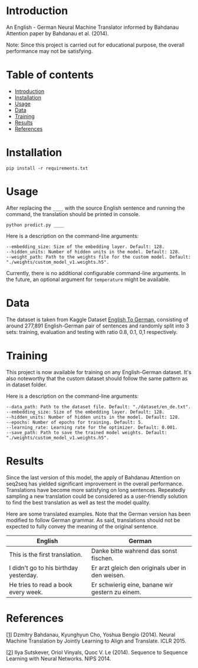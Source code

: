 # Introduction

An English - German Neural Machine Translator informed by Bahdanau Attention paper by Bahdanau et al. (2014).

Note: Since this project is carried out for educational purpose, the overall performance may not be satisfying.

# Table of contents

- [Introduction](#introduction)
- [Installation](#installation)
- [Usage](#usage)
- [Data](#data)
- [Training](#training)
- [Results](#results)
- [References](#references)

# Installation

```
pip install -r requirements.txt
```

# Usage

After replacing the `____` with the source English sentence and running the command, the translation should be printed
in console.

```
python predict.py ____
```

Here is a description on the command-line arguments:
```
--embedding_size: Size of the embedding layer. Default: 128.
--hidden_units: Number of hidden units in the model. Default: 128.
--weight_path: Path to the weights file for the custom model. Default: "./weights/custom_model_v1.weights.h5".
```

Currently, there is no additional configurable command-line arguments. In the future, an optional argument
for `temperature` might be available.

# Data

The dataset is taken from Kaggle
Dataset [English To German](https://www.kaggle.com/datasets/kaushal2896/english-to-german), consisting of around 277,891
English-German pair of sentences and randomly split into 3 sets: training, evaluation and testing with ratio 0.8, 0.1,
0,1 respectively.

# Training

This project is now available for training on any English-German dataset. It's also noteworthy that the custom dataset 
should follow the same pattern as in dataset folder.

Here is a description on the command-line arguments:
```angular2html
--data_path: Path to the dataset file. Default: "./dataset/en_de.txt".
--embedding_size: Size of the embedding layer. Default: 128.
--hidden_units: Number of hidden units in the model. Default: 128.
--epochs: Number of epochs for training. Default: 5.
--learning_rate: Learning rate for the optimizer. Default: 0.001.
--save_path: Path to save the trained model weights. Default: "./weights/custom_model_v1.weights.h5".
```

# Results

Since the last version of this model, the apply of Bahdanau Attention on seq2seq has yielded significant improvement in
the overall performance. Translations have become more satisfying on long sentences. Repeatedly sampling a new translation
could be considered as a user-friendly solution to find the best translation as well as test the model quality.

Here are some translated examples. Note that the German version has been modified to follow German grammar.
As said, translations should not be expected to fully convey the meaning of the original sentence.

| English                                | German                                           |
|----------------------------------------|--------------------------------------------------|
| This is the first translation.         | Danke bitte wahrend das sonst fischen.           |
| I didn't go to his birthday yesterday. | Er arzt gleich den originals uber in den weisen. |
| He tries to read a book every week.    | Er schwierig eine, banane wir gestern zu einem.  |

# References

<a id="1" href="https://arxiv.org/abs/1409.0473">[1]</a>
Dzmitry Bahdanau, Kyunghyun Cho, Yoshua Bengio (2014).
Neural Machine Translation by Jointly Learning to Align and Translate.
ICLR 2015.

<a id="2" href="https://arxiv.org/abs/1409.3215">[2]</a>
Ilya Sutskever, Oriol Vinyals, Quoc V. Le (2014).
Sequence to Sequence Learning with Neural Networks.
NIPS 2014.
